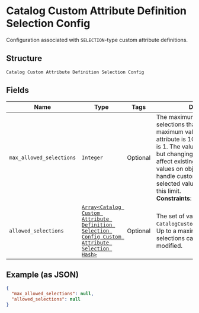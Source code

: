 
# Catalog Custom Attribute Definition Selection Config

Configuration associated with `SELECTION`-type custom attribute definitions.

## Structure

`Catalog Custom Attribute Definition Selection Config`

## Fields

| Name | Type | Tags | Description |
|  --- | --- | --- | --- |
| `max_allowed_selections` | `Integer` | Optional | The maximum number of selections that can be set. The maximum value for this<br>attribute is 100. The default value is 1. The value can be modified, but changing the value will not<br>affect existing custom attribute values on objects. Clients need to<br>handle custom attributes with more selected values than allowed by this limit.<br>**Constraints**: `<= 100` |
| `allowed_selections` | [`Array<Catalog Custom Attribute Definition Selection Config Custom Attribute Selection Hash>`](../../doc/models/catalog-custom-attribute-definition-selection-config-custom-attribute-selection.md) | Optional | The set of valid `CatalogCustomAttributeSelections`. Up to a maximum of 100<br>selections can be defined. Can be modified. |

## Example (as JSON)

```json
{
  "max_allowed_selections": null,
  "allowed_selections": null
}
```

